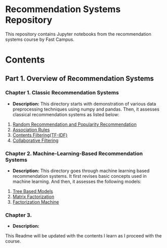 # Recommendation Systems Repository

This repository contains Jupyter notebooks from the recommendation systems course by Fast Campus.

# Contents

## Part 1. Overview of Recommendation Systems

### Chapter 1. Classic Recommendation Systems
- **Description:** This directory starts with demonstration of various data preprocessing techniques using numpy and pandas. Then, it assesses classical recommendation systems as listed below:
1. [Random Recommendation and Popularity Recommendation](/Recommendation_System/Part_1_Overview_of_Recommendation_Systems/chapter_1_classic_recommendation/03_classic_reco_model.ipynb) 
2. [Association Rules](/Recommendation_System/Part_1_Overview_of_Recommendation_Systems/chapter_1_classic_recommendation/04_association_rules.ipynb)
3. [Contents Filtering(TF-IDF)](/Recommendation_System/Part_1_Overview_of_Recommendation_Systems/chapter_1_classic_recommendation/05_contents_filtering.ipynb)
4. [Collaborative Filtering](/Recommendation_System/Part_1_Overview_of_Recommendation_Systems/chapter_1_classic_recommendation/06_collaborative_filtering.ipynb)

### Chapter 2. Machine-Learning-Based Recommendation Systems
- **Description:** This directory goes through machine learning based recommendation systems. It first revises basic concepts used in machine learning. And then, it assesses the following models:
1. [Tree Based Models](/Recommendation_System/Part_1_Overview_of_Recommendation_Systems/chapter_2_ML_based_recommendation/02_tree_based_models.ipynb)
2. [Matrix Factorization](/Recommendation_System/Part_1_Overview_of_Recommendation_Systems/chapter_2_ML_based_recommendation/03_matrix_factorization.ipynb)
3. [Factorization Machine](/Recommendation_System/Part_1_Overview_of_Recommendation_Systems/chapter_2_ML_based_recommendation/04_factorization_machine.ipynb)

### Chapter 3. 
- **Description:** 

This Readme will be updated with the contents I learn as I proceed with the course.